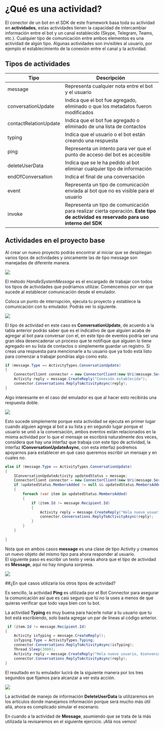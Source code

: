 # ¿Qué es una actividad?

El conector de un bot en el SDK de este framework basa toda su actividad en **actividades**, estas actividades tienen la capacidad de intercambiar información entre el bot y un canal establecido (Skype, Telegram, Teams, etc.). Cualquier tipo de comunicación entre ambos elementos es una actividad de algún tipo. Algunas actividades son invisibles al usuario, por ejemplo el establecimiento de la conexión entre el canal y la actividad.

## Tipos de actividades

| Tipo | Descripción |
| ----- | ---------- |
| message | Representa cualquier nota entre el bot y el usuario |
| conversationUpdate | Indica que el bot fue agregado, eliminado o que los metadatos fueron modificados |
| contactRelationUpdate | Indica que el bot fue agregado o eliminado de una lista de contactos |
| typing | Indica que el usuario o el bot están creando una respuesta |
| ping | Representa un intento para ver que el punto de acceso del bot es accesible |
| deleteUserData | Indica que se le ha pedido al bot eliminar cualquier tipo de información |
| endOfConversation | Indica el final de una conversación |
| event | Representa un tipo de comunicación enviada al bot que no es visible para el usuario |
| invoke | Representa un tipo de comunicación para realizar cierta operación. **Este tipo de actividad es reservado para uso interno del SDK** |

## Actividades en el proyecto base 

Al crear un nuevo proyecto podrás encontrar al iniciar que se despliegan varios tipos de actividades y únicamente las de tipo message son manejadas de diferente manera.

<img src="Imagenes/Img001.JPG"/>

El método *HandleSystemMessage* es el encargado de trabajar con todos los tipos de actividades que podríamos utilizar. Comencemos por ver que sucede al establecer comunicación desde el emulador. 

Coloca un punto de interrupción, ejecuta tu proyecto y establece la comunicación con tu emulador. Podrás ver lo siguiente.

<img src="Imagenes/Img002.JPG"/>

El tipo de actividad en este caso es **ConversationUpdate**, de acuerdo a la tabla anterior podrás saber que es el indicativo de que alguien acaba de agregar al bot para conversar con el, en este tipo de eventos podría ser una gran idea desencadenar un proceso que te notifique que alguien lo tiene agregado en su lista de contactos o simplemente guardar un registro. Si creas una respuesta para mencionarle a tu usuario que ya todo está listo para comenzar a trabajar pondrías algo como esto.

``` csharp - C
if (message.Type == ActivityTypes.ConversationUpdate)
{
    ConnectorClient connector = new ConnectorClient(new Uri(message.ServiceUrl));
    Activity reply = message.CreateReply("Conexión establecida");
    connector.Conversations.ReplyToActivityAsync(reply);
}
``` 

Algo interesante en el caso del emulador es que al hacer esto recibirás una respuesta doble.

<img src="Imagenes/Img003.JPG"/>

Esto sucede simplemente porque esta actividad se ejecuta en primer lugar cuando alguien agrega al bot a su lista y en segundo lugar porque el usuario se unió a la conversación, ambos eventos están relacionados en la misma actividad por lo que el mensaje se escribirá naturalmente dos veces, considera que hay una interfaz que trabaja con este tipo de actividad, la interfaz **IConversationUpdateAsync**, con esta interfaz podremos apoyarnos para establecer en qué caso queremos escribir un mensaje y en cuales no.

``` csharp - C
else if (message.Type == ActivityTypes.ConversationUpdate)
{
    IConversationUpdateActivity updatedStatus = message;
    ConnectorClient connector = new ConnectorClient(new Uri(message.ServiceUrl));
    if (updatedStatus.MembersAdded != null && updatedStatus.MembersAdded.Any())
    {
        foreach (var item in updatedStatus.MembersAdded)
        {
            if (item.Id != message.Recipient.Id)
            {
                Activity reply = message.CreateReply("Hola nuevo usuario, bienvenido!");
                connector.Conversations.ReplyToActivityAsync(reply);
            }   
        }  
    }
    
}
```
Nota que en ambos casos **message** es una clase de tipo Activity y creamos un nuevo objeto del mismo tipo para ahora responder al usuario.  
El siguiente paso es escribir un texto y verás ahora que el tipo de actividad es **Message**, aquí no hay ninguna sorpresa.

<img src="Imagenes/Img004.JPG"/>

##¿En qué casos utilizaría los otros tipos de actividad?

Es sencillo, la actividad **Ping** es utilizada por el Bot Connector para asegurar la comunicación así que es casi seguro que tú no la uses a menos de que quieras verificar que todo vaya bien con tu bot.

La actividad **Typing** es muy buena para hacerle notar a tu usuario que tu bot está escribiendo, solo basta agregar un par de líneas al código anterior.

``` csharp - C
 if (item.Id != message.Recipient.Id)
{
    Activity isTyping = message.CreateReply();
    isTyping.Type = ActivityTypes.Typing;
    connector.Conversations.ReplyToActivityAsync(isTyping);
    Thread.Sleep(3000);
    Activity reply = message.CreateReply("Hola nuevo usuario, bienvenido!");
    connector.Conversations.ReplyToActivityAsync(reply);
}   
```

El resultado en tu emulador lucirá de la siguiente manera por los tres segundos que fijamos para alcanzar a ver esta acción.

<img src="Imagenes/Img005.JPG"/>

La actividad de manejo de información **DeleteUserData** la utilizaremos en los artículos donde manejamos información porque será mucho más útil allá, ahora es complicado simular el escenario.

En cuando a la actividad de **Message**, asumiendo que se trata de la más utilizada la revisaremos en el siguiente ejercicio. ¡Allá nos vemos!



